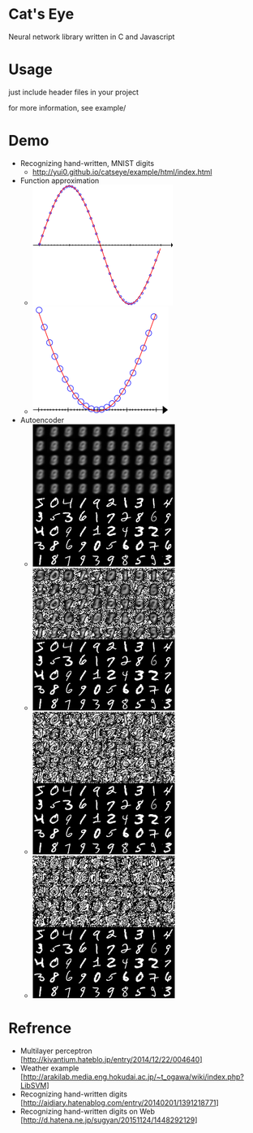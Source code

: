 # Cat's Eye
Neural network library written in C and Javascript

# Usage
just include header files in your project

for more information, see example/

# Demo
- Recognizing hand-written, MNIST digits
  - http://yui0.github.io/catseye/example/html/index.html
- Function approximation
  - ![sin](example/sin.png)
  - ![quadratic function](example/quadratic.png)
- Autoencoder
  - ![epoch=100](example/mnist_autoencoder_100.png)
  - ![epoch=500](example/mnist_autoencoder_500.png)
  - ![epoch=1500](example/mnist_autoencoder_1500.png)
  - ![epoch=5500](example/mnist_autoencoder_5500.png)

# Refrence
- Multilayer perceptron [http://kivantium.hateblo.jp/entry/2014/12/22/004640]
- Weather example [http://arakilab.media.eng.hokudai.ac.jp/~t_ogawa/wiki/index.php?LibSVM]
- Recognizing hand-written digits [http://aidiary.hatenablog.com/entry/20140201/1391218771]
- Recognizing hand-written digits on Web [http://d.hatena.ne.jp/sugyan/20151124/1448292129]
